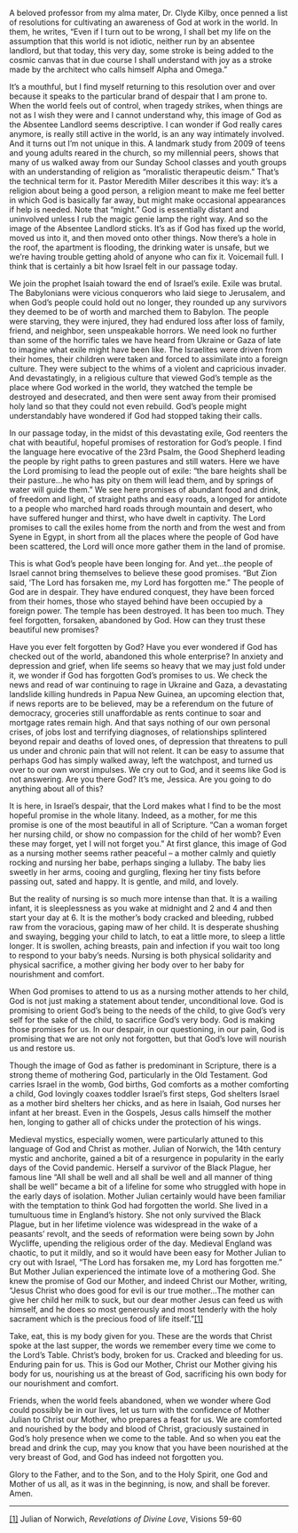 A beloved professor from my alma mater, Dr. Clyde Kilby, once penned a list of resolutions for cultivating an awareness of God at work in the world. In them, he writes, “Even if I turn out to be wrong, I shall bet my life on the assumption that this world is not idiotic, neither run by an absentee landlord, but that today, this very day, some stroke is being added to the cosmic canvas that in due course I shall understand with joy as a stroke made by the architect who calls himself Alpha and Omega.”

It’s a mouthful, but I find myself returning to this resolution over and over because it speaks to the particular brand of despair that I am prone to. When the world feels out of control, when tragedy strikes, when things are not as I wish they were and I cannot understand why, this image of God as the Absentee Landlord seems descriptive. I can wonder if God really cares anymore, is really still active in the world, is an any way intimately involved. And it turns out I’m not unique in this. A landmark study from 2009 of teens and young adults reared in the church, so my millennial peers, shows that many of us walked away from our Sunday School classes and youth groups with an understanding of religion as “moralistic therapeutic deism.” That’s the technical term for it. Pastor Meredith Miller describes it this way: it’s a religion about being a good person, a religion meant to make me feel better in which God is basically far away, but might make occasional appearances if help is needed. Note that “might.” God is essentially distant and uninvolved unless I rub the magic genie lamp the right way. And so the image of the Absentee Landlord sticks. It’s as if God has fixed up the world, moved us into it, and then moved onto other things. Now there’s a hole in the roof, the apartment is flooding, the drinking water is unsafe, but we we’re having trouble getting ahold of anyone who can fix it. Voicemail full. I think that is certainly a bit how Israel felt in our passage today.

We join the prophet Isaiah toward the end of Israel’s exile. Exile was brutal. The Babylonians were vicious conquerors who laid siege to Jerusalem, and when God’s people could hold out no longer, they rounded up any survivors they deemed to be of worth and marched them to Babylon. The people were starving, they were injured, they had endured loss after loss of family, friend, and neighbor, seen unspeakable horrors. We need look no further than some of the horrific tales we have heard from Ukraine or Gaza of late to imagine what exile might have been like. The Israelites were driven from their homes, their children were taken and forced to assimilate into a foreign culture. They were subject to the whims of a violent and capricious invader. And devastatingly, in a religious culture that viewed God’s temple as the place where God worked in the world, they watched the temple be destroyed and desecrated, and then were sent away from their promised holy land so that they could not even rebuild. God’s people might understandably have wondered if God had stopped taking their calls.

In our passage today, in the midst of this devastating exile, God reenters the chat with beautiful, hopeful promises of restoration for God’s people. I find the language here evocative of the 23rd Psalm, the Good Shepherd leading the people by right paths to green pastures and still waters. Here we have the Lord promising to lead the people out of exile: “the bare heights shall be their pasture…he who has pity on them will lead them, and by springs of water will guide them.” We see here promises of abundant food and drink, of freedom and light, of straight paths and easy roads, a longed for antidote to a people who marched hard roads through mountain and desert, who have suffered hunger and thirst, who have dwelt in captivity. The Lord promises to call the exiles home from the north and from the west and from Syene in Egypt, in short from all the places where the people of God have been scattered, the Lord will once more gather them in the land of promise.

This is what God’s people have been longing for. And yet…the people of Israel cannot bring themselves to believe these good promises. “But Zion said, ‘The Lord has forsaken me, my Lord has forgotten me.” The people of God are in despair. They have endured conquest, they have been forced from their homes, those who stayed behind have been occupied by a foreign power. The temple has been destroyed. It has been too much. They feel forgotten, forsaken, abandoned by God. How can they trust these beautiful new promises?

Have you ever felt forgotten by God? Have you ever wondered if God has checked out of the world, abandoned this whole enterprise? In anxiety and depression and grief, when life seems so heavy that we may just fold under it, we wonder if God has forgotten God’s promises to us. We check the news and read of war continuing to rage in Ukraine and Gaza, a devastating landslide killing hundreds in Papua New Guinea, an upcoming election that, if news reports are to be believed, may be a referendum on the future of democracy, groceries still unaffordable as rents continue to soar and mortgage rates remain high. And that says nothing of our own personal crises, of jobs lost and terrifying diagnoses, of relationships splintered beyond repair and deaths of loved ones, of depression that threatens to pull us under and chronic pain that will not relent. It can be easy to assume that perhaps God has simply walked away, left the watchpost, and turned us over to our own worst impulses. We cry out to God, and it seems like God is not answering. Are you there God? It’s me, Jessica. Are you going to do anything about all of this?

It is here, in Israel’s despair, that the Lord makes what I find to be the most hopeful promise in the whole litany. Indeed, as a mother, for me this promise is one of the most beautiful in all of Scripture. “Can a woman forget her nursing child, or show no compassion for the child of her womb? Even these may forget, yet I will not forget you.” At first glance, this image of God as a nursing mother seems rather peaceful – a mother calmly and quietly rocking and nursing her babe, perhaps singing a lullaby. The baby lies sweetly in her arms, cooing and gurgling, flexing her tiny fists before passing out, sated and happy. It is gentle, and mild, and lovely.

But the reality of nursing is so much more intense than that. It is a wailing infant, it is sleeplessness as you wake at midnight and 2 and 4 and then start your day at 6. It is the mother’s body cracked and bleeding, rubbed raw from the voracious, gaping maw of her child. It is desperate shushing and swaying, begging your child to latch, to eat a little more, to sleep a little longer. It is swollen, aching breasts, pain and infection if you wait too long to respond to your baby’s needs. Nursing is both physical solidarity and physical sacrifice, a mother giving her body over to her baby for nourishment and comfort.

When God promises to attend to us as a nursing mother attends to her child, God is not just making a statement about tender, unconditional love. God is promising to orient God’s being to the needs of the child, to give God’s very self for the sake of the child, to sacrifice God’s very body. God is making those promises for us. In our despair, in our questioning, in our pain, God is promising that we are not only not forgotten, but that God’s love will nourish us and restore us.

Though the image of God as father is predominant in Scripture, there is a strong theme of mothering God, particularly in the Old Testament. God carries Israel in the womb, God births, God comforts as a mother comforting a child, God lovingly coaxes toddler Israel’s first steps, God shelters Israel as a mother bird shelters her chicks, and as here in Isaiah, God nurses her infant at her breast. Even in the Gospels, Jesus calls himself the mother hen, longing to gather all of chicks under the protection of his wings.

Medieval mystics, especially women, were particularly attuned to this language of God and Christ as mother. Julian of Norwich, the 14th century mystic and anchorite, gained a bit of a resurgence in popularity in the early days of the Covid pandemic. Herself a survivor of the Black Plague, her famous line “All shall be well and all shall be well and all manner of thing shall be well” became a bit of a lifeline for some who struggled with hope in the early days of isolation. Mother Julian certainly would have been familiar with the temptation to think God had forgotten the world. She lived in a tumultuous time in England’s history. She not only survived the Black Plague, but in her lifetime violence was widespread in the wake of a peasants’ revolt, and the seeds of reformation were being sown by John Wycliffe, upending the religious order of the day. Medieval England was chaotic, to put it mildly, and so it would have been easy for Mother Julian to cry out with Israel, “The Lord has forsaken me, my Lord has forgotten me.” But Mother Julian experienced the intimate love of a mothering God. She knew the promise of God our Mother, and indeed Christ our Mother, writing, “Jesus Christ who does good for evil is our true mother…The mother can give her child her milk to suck, but our dear mother Jesus can feed us with himself, and he does so most generously and most tenderly with the holy sacrament which is the precious food of life itself.”[[1]](#_ftn1)

Take, eat, this is my body given for you. These are the words that Christ spoke at the last supper, the words we remember every time we come to the Lord’s Table. Christ’s body, broken for us. Cracked and bleeding for us. Enduring pain for us. This is God our Mother, Christ our Mother giving his body for us, nourishing us at the breast of God, sacrificing his own body for our nourishment and comfort.

Friends, when the world feels abandoned, when we wonder where God could possibly be in our lives, let us turn with the confidence of Mother Julian to Christ our Mother, who prepares a feast for us. We are comforted and nourished by the body and blood of Christ, graciously sustained in God’s holy presence when we come to the table. And so when you eat the bread and drink the cup, may you know that you have been nourished at the very breast of God, and God has indeed not forgotten you.

Glory to the Father, and to the Son, and to the Holy Spirit, one God and Mother of us all, as it was in the beginning, is now, and shall be forever. Amen.

  

---

[[1]](#_ftnref1) Julian of Norwich, _Revelations of Divine Love_, Visions 59-60